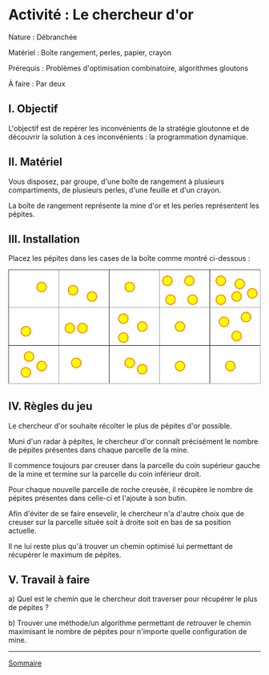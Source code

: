 # Activité : Le chercheur d'or

Nature : Débranchée

Matériel : Boîte rangement, perles, papier, crayon

Prérequis : Problèmes d'optimisation combinatoire, algorithmes gloutons

À faire : Par deux

## I. Objectif

L'objectif est de repérer les inconvénients de la stratégie gloutonne et de découvrir la solution à ces inconvénients : la programmation dynamique.

## II. Matériel

Vous disposez, par groupe, d'une boîte de rangement à plusieurs compartiments, de plusieurs perles, d'une feuille et d'un crayon. 

La boîte de rangement représente la mine d'or et les perles représentent les pépites.

## III. Installation

Placez les pépites dans les cases de la boîte comme montré ci-dessous :

![image](./img/chercheur_d_or.png)

## IV. Règles du jeu

Le chercheur d'or souhaite récolter le plus de pépites d'or possible.

Muni d'un radar à pépites, le chercheur d'or connaît précisément le nombre de pépites présentes dans chaque parcelle de la mine.

Il commence toujours par creuser dans la parcelle du coin supérieur gauche de la mine et termine sur la parcelle du coin inférieur droit.

Pour chaque nouvelle parcelle de roche creusée, il récupère le nombre de pépites présentes dans celle-ci et l'ajoute à son butin.

Afin d'éviter de se faire ensevelir, le chercheur n'a d'autre choix que de creuser sur la parcelle située soit à droite soit en bas de sa position actuelle.

Il ne lui reste plus qu'à trouver un chemin optimisé lui permettant de récupérer le maximum de pépites.

## V. Travail à faire

a) Quel est le chemin que le chercheur doit traverser pour récupérer le plus de pépites ?

b) Trouver une méthode/un algorithme permettant de retrouver le chemin maximisant le nombre de pépites pour n'importe quelle configuration de mine.

____________________

[Sommaire](./../../README.md)